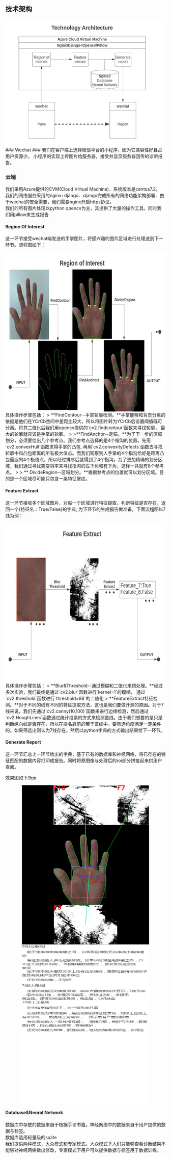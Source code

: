 ## 技术架构 ##   
<div align="center">
<img src="readme_static/frame.jpg" width = "600" height = "400" alt="图片名称" align=center />   
</div> 
### Wechat ###   
我们在客户端上选择微信平台的小程序，因为它兼容性好且占用户资源少。   
小程序的实现上传图片给服务器，接受并显示服务器回传的诊断报告。   
   
### 云端 ###   
我们采用Azure提供的CVM(Cloud Virtual Machine)．系统版本是centos7.2。   
我们的网络服务采用的nginx+django．django完成所有的网络功能架构部署．由于wechat的安全需要，我们需要nginx开启https协议。   
我们的所有图片处理以python opencv为主，其提供了大量的操作工具。同时我们用pillow来生成报告   
   
#### Region Of Interest ####   
这一环节接受wechat端发送的手掌图片，将感兴趣的图片区域进行处理送到下一环节。流程图如下：  
<div align="center">
<img src="readme_static/roi.jpg" width = "600" height = "500" alt="图片名称" align=center />
</div>
具体操作步骤包括：   
> **FindContour--手掌轮廓检测。**手掌能够和背景分离的依据是他们在YCrCb空间中差距比较大，所以将图片转为YCrCb后设置阈值既可分离。将其二值化后我们用opencv提供的`cv2.findcontour`函数来寻找轮廓， 最大的轮廓就应该是手掌的轮廓。
>
>**FindAnchor--定锚。**为了下一步的区域划分，必须要给出几个参考点。我们参考点选择的是4个指沟的位置。先用`cv2.convexHull`函数求得手掌的凸包, 再用`cv2.convexityDefects`函数去寻找轮廓中和凸包距离的所有极大值点。而我们观察到人手掌的4个指沟恰好是距离凸包最远的4个极值点，所以经过排序后就得到了4个指沟。为了更加精确的划分区域，我们通过寻找突变斜率来寻找指沟的左下角和有下角，这样一共就有8个参考点。
>
> ** DivideRegion--区域划分。**根据参考点的位置就可以划分区域。目的是一个区域尽可能只包含一条特征掌纹。   
   

#### Feature Extract ####   
这一环节接收多个区域图片，对每一个区域进行特征提取，判断特征是否存在，返回一个{特征名：True/False}的字典, 为下环节的生成报告做准备。下面流程图以7线为例：   
<div align="center"><img src="readme_static/feature.jpg" width = "600" height = "500" alt="图片名称" align=center /></div>  
具体操作步骤包括：   
> **Blur&Threshold--通过模糊和二值化来预处理。**经过多次实验，我们最终是通过`cv2.blur`函数进行`kernel=1`的模糊， 通过`cv2.threshold`函数进行`threshold=88`的二值化
> **FeatureExtract特征检测。**对于不同的线有不同的特征提取方法，这也是我们要做开源的原因。对于7线来说，我们先通过`cv2.canny(10,100)`函数来进行边缘检测，然后通过`cv2.HoughLines`函数通过统计投票的方式来检测直线。由于我们想要的是只是判断纵向线是否存在，所以在排名靠前的若干直线中，要筛选角度满足一定条件的。如果筛选出则认为7线存在。然后以python字典的方式输出结果给下一环节。
   
#### Generate Report ####   
这一环节汇总上一环节给出的字典，基于已有的数据库和神经网络，将已存在的特征匹配的数据内容打印成报告。同时将原图像与处理后的roi部分拼接起来供用户查阅。   

效果图如下所示   
<div align="center">
<img src="readme_static/hand-1.jpg" width = "400" height = "500" alt="图片名称" align=center />
<img src="readme_static/report.jpg" width = "400" height = "500" alt="图片名称" align=center />   
</div>
   
#### Database&Neural Network ####   
数据库中存放的数据来自于根据手诊书籍。神经网络中的数据来自于用户提供的数据与标签。   
数据库选用轻量级的sqlite   
我们提供两种模式，大众模式和专家模式。大众模式下人们只能够查看诊断结果不能够对神经网络做出修改，专家模式下用户可以提供数据与标签用于数据训练。   
   
